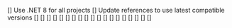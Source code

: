 [] Use .NET 8 for all projects
[] Update references to use latest compatible versions
[] 
[] 
[] 
[] 
[] 
[] 
[] 
[] 
[] 
[] 
[] 
[] 
[] 
[] 
[] 
[] 
[] 
[] 
[] 